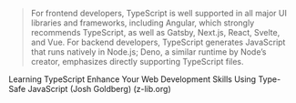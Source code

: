 >For frontend developers, TypeScript is well supported in all major UI libraries and frameworks, 
including Angular, which strongly recommends TypeScript, as well as Gatsby, Next.js, React, Svelte, and Vue. 
For backend developers, TypeScript generates JavaScript that runs natively in Node.js; Deno, a similar runtime by Node’s creator, emphasizes directly supporting TypeScript files.

Learning TypeScript Enhance Your Web Development Skills Using Type-Safe JavaScript (Josh Goldberg) (z-lib.org)

